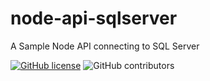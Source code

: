 # node-api-sqlserver
A Sample Node API connecting to SQL Server

[![GitHub license](https://img.shields.io/badge/license-MIT-blue.svg)](https://github.com/rogeroliveira84/node-api-sqlserver/blob/master/LICENSE) ![GitHub contributors](https://img.shields.io/github/contributors/rogeroliveira84/node-api-sqlserver.svg?color=orange)
